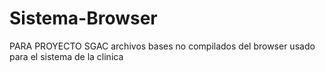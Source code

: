 # Sistema-Browser
PARA PROYECTO SGAC
archivos bases no compilados del browser usado para el sistema de la clinica

